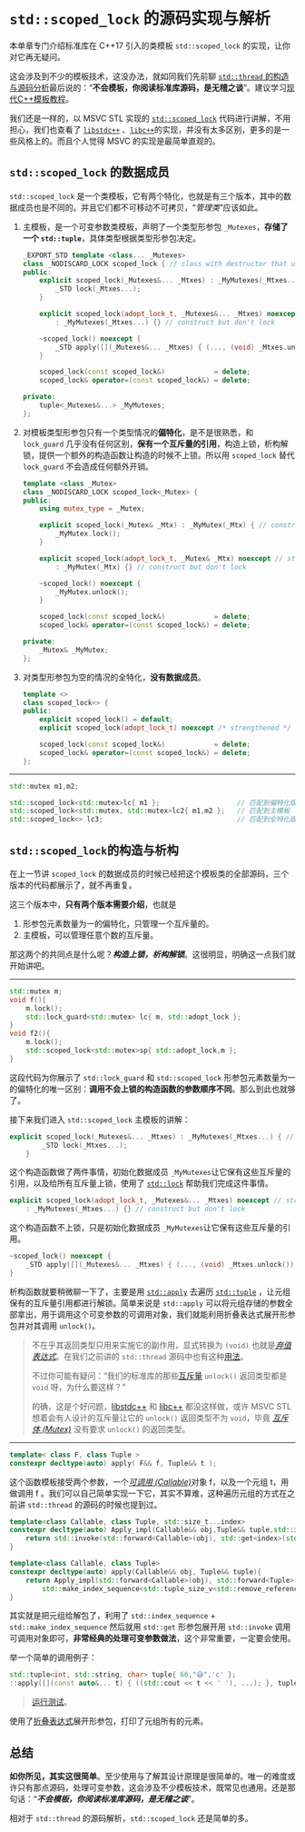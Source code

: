 # `std::scoped_lock` 的源码实现与解析

本单章专门介绍标准库在 C++17 引入的类模板 `std::scoped_lock` 的实现，让你对它再无疑问。

这会涉及到不少的模板技术，这没办法，就如同我们先前聊 [`std::thread` 的构造与源码分析](01thread的构造与源码解析.md)最后说的：“**不会模板，你阅读标准库源码，是无稽之谈**”。建议学习[现代C++模板教程](https://mq-b.github.io/Modern-Cpp-templates-tutorial/)。

我们还是一样的，以 MSVC STL 实现的 [`std::scoped_lock`](https://github.com/microsoft/STL/blob/8e2d724cc1072b4052b14d8c5f81a830b8f1d8cb/stl/inc/mutex#L476-L528) 代码进行讲解，不用担心，我们也查看了 [`libstdc++`](https://github.com/gcc-mirror/gcc/blob/7a01cc711f33530436712a5bfd18f8457a68ea1f/libstdc%2B%2B-v3/include/std/mutex#L743-L802) 、[`libc++`](https://github.com/llvm/llvm-project/blob/7ac7d418ac2b16fd44789dcf48e2b5d73de3e715/libcxx/include/mutex#L424-L488)的实现，并没有太多区别，更多的是一些风格上的。而且个人觉得 MSVC 的实现是最简单直观的。

## `std::scoped_lock` 的数据成员

`std::scoped_lock` 是一个类模板，它有两个特化，也就是有三个版本，其中的数据成员也是不同的。并且它们都不可移动不可拷贝，“*管理类*”应该如此。

1. 主模板，是一个可变参数类模板，声明了一个类型形参包 `_Mutexes`，**存储了一个 `std::tuple`**，具体类型根据类型形参包决定。

   ```cpp
   _EXPORT_STD template <class... _Mutexes>
   class _NODISCARD_LOCK scoped_lock { // class with destructor that unlocks mutexes
   public:
       explicit scoped_lock(_Mutexes&... _Mtxes) : _MyMutexes(_Mtxes...) { // construct and lock
           _STD lock(_Mtxes...);
       }
   
       explicit scoped_lock(adopt_lock_t, _Mutexes&... _Mtxes) noexcept // strengthened
           : _MyMutexes(_Mtxes...) {} // construct but don't lock
   
       ~scoped_lock() noexcept {
           _STD apply([](_Mutexes&... _Mtxes) { (..., (void) _Mtxes.unlock()); }, _MyMutexes);
       }
   
       scoped_lock(const scoped_lock&)            = delete;
       scoped_lock& operator=(const scoped_lock&) = delete;
   
   private:
       tuple<_Mutexes&...> _MyMutexes;
   };
   ```

2. 对模板类型形参包只有一个类型情况的**偏特化**，是不是很熟悉，和 `lock_guard` 几乎没有任何区别，**保有一个互斥量的引用**，构造上锁，析构解锁，提供一个额外的构造函数让构造的时候不上锁。所以用 `scoped_lock` 替代 `lock_guard` 不会造成任何额外开销。

   ```cpp
   template <class _Mutex>
   class _NODISCARD_LOCK scoped_lock<_Mutex> {
   public:
       using mutex_type = _Mutex;
   
       explicit scoped_lock(_Mutex& _Mtx) : _MyMutex(_Mtx) { // construct and lock
           _MyMutex.lock();
       }
   
       explicit scoped_lock(adopt_lock_t, _Mutex& _Mtx) noexcept // strengthened
           : _MyMutex(_Mtx) {} // construct but don't lock
   
       ~scoped_lock() noexcept {
           _MyMutex.unlock();
       }
   
       scoped_lock(const scoped_lock&)            = delete;
       scoped_lock& operator=(const scoped_lock&) = delete;
   
   private:
       _Mutex& _MyMutex;
   };
   ```

3. 对类型形参包为空的情况的全特化，**没有数据成员**。

   ```cpp
   template <>
   class scoped_lock<> {
   public:
       explicit scoped_lock() = default;
       explicit scoped_lock(adopt_lock_t) noexcept /* strengthened */ {}
   
       scoped_lock(const scoped_lock&)            = delete;
       scoped_lock& operator=(const scoped_lock&) = delete;
   };
   ```

---

```cpp
std::mutex m1,m2;

std::scoped_lock<std::mutex>lc{ m1 };                   // 匹配到偏特化版本  保有一个 std::mutex&
std::scoped_lock<std::mutex, std::mutex>lc2{ m1,m2 };   // 匹配到主模板     保有一个 std::tuple<std::mutex&,std::mutex&>
std::scoped_lock<> lc3;                                 // 匹配到全特化版本  空
```

## `std::scoped_lock`的构造与析构

在上一节讲 `scoped_lock` 的数据成员的时候已经把这个模板类的全部源码，三个版本的代码都展示了，就不再重复。

这三个版本中，**只有两个版本需要介绍**，也就是

1. 形参包元素数量为一的偏特化，只管理一个互斥量的。
2. 主模板，可以管理任意个数的互斥量。

那这两个的共同点是什么呢？***构造上锁，析构解锁***。这很明显，明确这一点我们就开始讲吧。

---

```cpp
std::mutex m;
void f(){
    m.lock();
    std::lock_guard<std::mutex> lc{ m, std::adopt_lock };
}
void f2(){
    m.lock();
    std::scoped_lock<std::mutex>sp{ std::adopt_lock,m };
}
```

这段代码为你展示了 `std::lock_guard` 和 `std::scoped_lock` 形参包元素数量为一的偏特化的唯一区别：**调用不会上锁的构造函数的参数顺序不同**。那么到此也就够了。

接下来我们进入 `std::scoped_lock`  主模板的讲解：

```cpp
explicit scoped_lock(_Mutexes&... _Mtxes) : _MyMutexes(_Mtxes...) { // construct and lock
        _STD lock(_Mtxes...);
    }
```

这个构造函数做了两件事情，初始化数据成员 `_MyMutexes`让它保有这些互斥量的引用，以及给所有互斥量上锁，使用了 [`std::lock`](https://zh.cppreference.com/w/cpp/thread/lock) 帮助我们完成这件事情。

```cpp
explicit scoped_lock(adopt_lock_t, _Mutexes&... _Mtxes) noexcept // strengthened
    : _MyMutexes(_Mtxes...) {} // construct but don't lock
```

这个构造函数不上锁，只是初始化数据成员 `_MyMutexes`让它保有这些互斥量的引用。

```cpp
~scoped_lock() noexcept {
    _STD apply([](_Mutexes&... _Mtxes) { (..., (void) _Mtxes.unlock()); }, _MyMutexes);
}
```

析构函数就要稍微聊一下了，主要是用 [`std::apply`](https://zh.cppreference.com/w/cpp/utility/apply) 去遍历 [`std::tuple`](https://zh.cppreference.com/w/cpp/utility/tuple) ，让元组保有的互斥量引用都进行解锁。简单来说是 `std::apply` 可以将元组存储的参数全部拿出，用于调用这个可变参数的可调用对象，我们就能利用折叠表达式展开形参包并对其调用 `unlock()`。

> 不在乎其返回类型只用来实施它的副作用，显式转换为 `(void)` 也就是[*弃值表达式*](https://zh.cppreference.com/w/cpp/language/expressions#.E5.BC.83.E5.80.BC.E8.A1.A8.E8.BE.BE.E5.BC.8F)。在我们之前讲的 `std::thread` 源码中也有这种[用法](https://github.com/microsoft/STL/blob/8e2d724cc1072b4052b14d8c5f81a830b8f1d8cb/stl/inc/thread#L82)。
>
> 不过你可能有疑问：“我们的标准库的那些[互斥量](https://zh.cppreference.com/w/cpp/thread#.E4.BA.92.E6.96.A5) `unlock()` 返回类型都是 `void` 呀，为什么要这样？”
>
> 的确，这是个好问题，[libstdc++](https://github.com/gcc-mirror/gcc/blob/7a01cc711f33530436712a5bfd18f8457a68ea1f/libstdc%2B%2B-v3/include/std/mutex#L757-L758) 和 [libc++](https://github.com/llvm/llvm-project/blob/7ac7d418ac2b16fd44789dcf48e2b5d73de3e715/libcxx/include/mutex#L472-L475) 都没这样做，或许 MSVC STL 想着会有人设计的互斥量让它的 `unlock()` 返回类型不为 `void`，毕竟 [*互斥体* *(Mutex)*](https://zh.cppreference.com/w/cpp/named_req/Mutex) 没有要求 `unlock()` 的返回类型。

---

```cpp
template< class F, class Tuple >
constexpr decltype(auto) apply( F&& f, Tuple&& t );
```

这个函数模板接受两个参数，一个[*可调用* *(Callable)*](https://zh.cppreference.com/w/cpp/named_req/Callable)对象 f，以及一个元组 t，用做调用 f 。我们可以自己简单实现一下它，其实不算难，这种遍历元组的方式在之前讲 `std::thread` 的源码的时候也提到过。

```cpp
template<class Callable, class Tuple, std::size_t...index>
constexpr decltype(auto) Apply_impl(Callable&& obj,Tuple&& tuple,std::index_sequence<index...>){
    return std::invoke(std::forward<Callable>(obj), std::get<index>(std::forward<Tuple>(tuple))...);
}

template<class Callable, class Tuple>
constexpr decltype(auto) apply(Callable&& obj, Tuple&& tuple){
    return Apply_impl(std::forward<Callable>(obj), std::forward<Tuple>(tuple),
        std::make_index_sequence<std::tuple_size_v<std::remove_reference_t<Tuple>>>{});
}
```

其实就是把元组给解包了，利用了 `std::index_sequence` + `std::make_index_sequence` 然后就用 `std::get` 形参包展开用 `std::invoke` 调用可调用对象即可，**非常经典的处理可变参数做法**，这个非常重要，一定要会使用。

举一个简单的调用例子：

```cpp
std::tuple<int, std::string, char> tuple{ 66,"😅",'c' };
::apply([](const auto&... t) { ((std::cout << t << ' '), ...); }, tuple);
```

> [运行测试](https://godbolt.org/z/n4aKo4xbr)。

使用了[折叠表达式](https://zh.cppreference.com/w/cpp/language/fold)展开形参包，打印了元组所有的元素。

## 总结

**如你所见，其实这很简单**。至少使用与了解其设计原理是很简单的。唯一的难度或许只有那点源码，处理可变参数，这会涉及不少模板技术，既常见也通用。还是那句话：“***不会模板，你阅读标准库源码，是无稽之谈***”。

相对于 `std::thread` 的源码解析，`std::scoped_lock` 还是简单的多。
